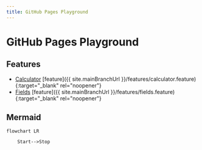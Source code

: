 ```yaml
---
title: GitHub Pages Playground
---
```

# GitHub Pages Playground

## Features

- [Calculator](./features/calculator.feature) [feature]({{ site.mainBranchUrl }}/features/calculator.feature){:target="_blank" rel="noopener"}
- [Fields](./features/fields.feature) [feature]({{ site.mainBranchUrl }}/features/fields.feature){:target="_blank" rel="noopener"}

## Mermaid

```mermaid
flowchart LR

    Start-->Stop

```